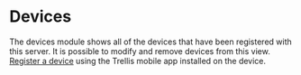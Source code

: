 # Devices
The devices module shows all of the devices that have been registered with this server. It is possible to modify and remove devices from this view. [Register a device](./RegisterDevice.md) using the Trellis mobile app installed on the device.
